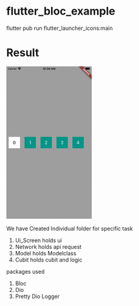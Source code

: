 # flutter_bloc_example

flutter pub run flutter_launcher_icons:main


# Result 
<img src ="https://github.com/Mirzaazmath/flutter_bloc_Overview/blob/UpdateValueCubit/assets/result.gif" height="400">


We have Created Individual folder for specific task 
1. Ui_Screen holds ui
2. Network holds api request 
3. Model holds Modelclass
4. Cubit holds cubit and logic
    

packages used 
1. Bloc
2. Dio
3. Pretty Dio Logger 
